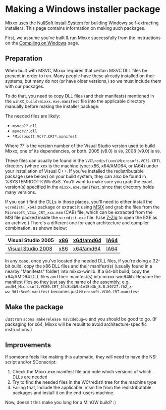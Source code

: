 # Making a Windows installer package

Mixxx uses the [NullSoft Install System](http://nsis.sourceforge.net/)
for building Windows self-extracting installers. This page contains
information on making such packages.

First, we assume you've built & run Mixxx successfully from the
instructions on the [Compiling on Windows](Compiling%20on%20Windows)
page.

## Preparation

When built with MSVC, Mixxx requires that certain MSVC DLL files be
present in order to run. Many people have these already installed on
their systems, but many do not (or have older versions,) so we must
include them with our packages.

To do that, you need to copy DLL files (and their manifests) mentioned
in the `winXX_build\mixxx.exe.manifest` file into the applicable
directory manually before making the installer package.

The needed files are likely:

  - `msvcp??.dll`
  - `msvcr??.dll`
  - `*Microsoft.VC??.CRT*.manifest`

Where *??* is the version number of the Visual Studio version used to
build Mixxx, one of its dependencies, or both. 2005 (v8.0) is `80`, 2008
(v9.0) is `90`.

These files can usually be found in the
`\VC\redist\xxx\Microsoft.VC??.CRT\` directory (where xxx is the machine
type: x86, x64/AMD64, or IA64) under your installation of Visual C++. If
you've installed the redistributable package (see below) on your build
system, they can also be found in %SYSTEMROOT%\\WinSxS. You'll want to
make sure you grab the exact version(s) specified in the
`mixxx.exe.manifest`, since that directory holds many versions.

If you can't find the DLLs in those places, you'll need to either
install the `vcredist[_x64]` package or extract it using
[MSIX](http://blogs.msdn.com/heaths/archive/2006/04/07/571138.aspx) and
grab the files from the `Microsoft_VCxx_CRT_xxx.msm` (CAB) file, which
can be extracted from the MSI file packed inside the `vcredist.exe`
file. (Use [7-Zip](http://www.7-zip.org/) to open the EXE as an
archive.) There's a different one for each architecture and compiler
combination, as shown below:

| Visual Studio 2005                                                                                                                 | [x86](http://www.microsoft.com/downloads/details.aspx?displaylang=en&FamilyID=200b2fd9-ae1a-4a14-984d-389c36f85647) | [x64/amd64](http://www.microsoft.com/downloads/details.aspx?displaylang=en&FamilyID=eb4ebe2d-33c0-4a47-9dd4-b9a6d7bd44da) | [IA64](http://www.microsoft.com/downloads/details.aspx?displaylang=en&FamilyID=747aad7c-5d6b-4432-8186-85df93dd51a9) |
| ---------------------------------------------------------------------------------------------------------------------------------- | ------------------------------------------------------------------------------------------------------------------- | ------------------------------------------------------------------------------------------------------------------------- | -------------------------------------------------------------------------------------------------------------------- |
| [Visual Studio 2008](http://www.microsoft.com/downloads/details.aspx?displaylang=en&FamilyID=f3fbb04e-92c2-4701-b4ba-92e26e408569) | [x86](http://www.microsoft.com/downloads/details.aspx?displaylang=en&FamilyID=a5c84275-3b97-4ab7-a40d-3802b2af5fc2) | [x64/amd64](http://www.microsoft.com/downloads/details.aspx?displaylang=en&FamilyID=ba9257ca-337f-4b40-8c14-157cfdffee4e) | [IA64](http://www.microsoft.com/downloads/details.aspx?displaylang=en&FamilyID=dcc211e6-ab82-41d6-8dec-c79937393fe8) |

In any case, once you've located the needed DLL files, if you're doing a
32-bit build, copy the x86 DLL files and their manifest(s) (usually
found in a nearby "Manifests" folder) into mixxx-winlib. If a 64-bit
build, copy the x64/AMD64 DLL files and their manifest(s) into
mixxx-win64lib. Rename the manifest files so they just say the name of
the assembly, e.g.
`amd64_Microsoft.VC80.CRT_1fc8b3b9a1e18e3b_8.0.50727.762_x-ww_9d1c6ce0.manifest`
becomes just `Microsoft.VC80.CRT.manifest`

## Make the package

Just run `scons makerelease msvcdebug=0` and you should be good to go.
(If packaging for x64, Mixxx will be rebuilt to avoid
architecture-specific instructions.)

## Improvements

If someone feels like making this automatic, they will need to have the
NSI script and/or SConscript:

1.  Check the Mixxx.exe.manifest file and note which versions of which
    DLLs are needed
2.  Try to find the needed files in the \\VC\\redist\\ tree for the
    machine type
3.  Failing that, include the applicable .msm file from the
    redistributable packages and install it on the end-users machine.

Now, doesn't this make you long for a MinGW build? :)
